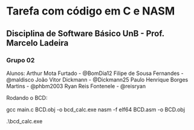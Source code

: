 # Tarefa com código em C e NASM
## Disciplina de Software Básico UnB - Prof. Marcelo Ladeira
### Grupo 02

Alunos:  Arthur Mota Furtado - @BomDia12
         Filipe de Sousa Fernandes - @maldisco
         João Vitor Dickmann - @Dickmann25
         Paulo Henrique Borges Martins - @phbm2003
         Ryan Reis Fontenele - @reisryan

Rodando o BCD:

gcc main.c BCD.obj -o bcd_calc.exe
nasm -f elf64 BCD.asm -o BCD.obj

.\bcd_calc.exe

